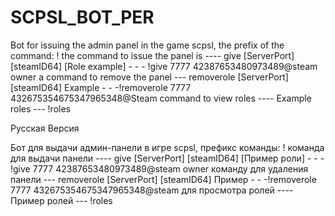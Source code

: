# SCPSL_BOT_PER
Bot for issuing the admin panel in the game scpsl, the prefix of the command: ! the command to issue the panel is ---- give [ServerPort] [steamID64] [Role example] - - - !give 7777 42387653480973489@steam owner a command to remove the panel --- removerole [ServerPort] [steamID64] Example - - -!removerole 7777 432675354675347965348@Steam command to view roles ---- Example roles --- !roles



Русская Версия

Бот для выдачи админ-панели в игре scpsl, префикс команды: ! команда для выдачи панели ---- give [ServerPort] [steamID64] [Пример роли] - - - !give 7777 42387653480973489@steam owner команду для удаления панели --- removerole [ServerPort] [steamID64] Пример - - -!removerole 7777 432675354675347965348@steam 
 для просмотра ролей ---- Пример ролей --- !roles
